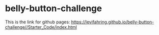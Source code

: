 # belly-button-challenge

This is the link for github pages: https://levifahring.github.io/belly-button-challenge//Starter_Code/index.html
